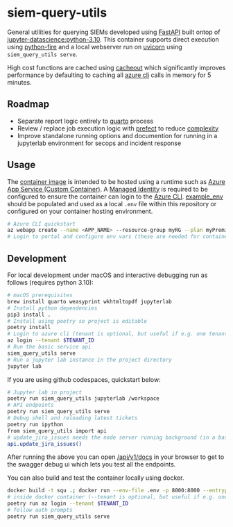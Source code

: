 # siem-query-utils

General utilities for querying SIEMs developed using [FastAPI](https://fastapi.tiangolo.com/) built ontop of [jupyter-datascience:python-3.10](https://jupyter-docker-stacks.readthedocs.io/en/latest/using/selecting.html#jupyter-datascience-notebook). This container supports direct execution using [python-fire](https://github.com/google/python-fire) and a local webserver run on [uvicorn](https://www.uvicorn.org/#uvicornrun) using `siem_query_utils serve`.

High cost functions are cached using [cacheout](https://github.com/dgilland/cacheout) which significantly improves performance by defaulting to caching all [azure cli](https://pypi.org/project/azure-cli/) calls in memory for 5 minutes.

## Roadmap

- Separate report logic entirely to [quarto](https://quarto.org) process
- Review / replace job execution logic with [prefect](https://www.prefect.io) to reduce [complexity](https://www.prefect.io/guide/videos/eliminate-negative-engineering-with-prefect/)
- Improve standalone running options and documention for running in a jupyterlab environment for secops and incident response

## Usage

The [container image](https://github.com/wagov/siem-query-utils/pkgs/container/siem-query-utils) is intended to be hosted using a runtime such as [Azure App Service (Custom Container)](https://learn.microsoft.com/en-us/azure/app-service/tutorial-custom-container?pivots=container-linux). A [Managed Identity](https://docs.microsoft.com/en-us/azure/app-service/overview-managed-identity) is required to be configured to ensure the container can login to the [Azure CLI](https://docs.microsoft.com/en-us/cli/azure/authenticate-azure-cli#sign-in-with-a-managed-identity). [example_env](example_env) should be populated and used as a local `.env` file within this repository or configured on your container hosting environment.

```bash
# Azure CLI quickstart
az webapp create --name <APP_NAME> --resource-group myRG --plan myPremiumPlan --deployment-container-image-name ghcr.io/wagov/siem-query-utils:v1.3.6
# Login to portal and configure env vars (these are needed for container to start)
```

## Development

For local development under macOS and interactive debugging run as follows (requires python 3.10):

```bash
# macOS prerequisites
brew install quarto weasyprint wkhtmltopdf jupyterlab
# Install python dependencies
pip3 install .
# Install using poetry so project is editable
poetry install
# Login to azure cli (tenant is optional, but useful if e.g. one tenant has specific auth constraints).
az login --tenant $TENANT_ID
# Run the basic service api
siem_query_utils serve
# Run a jupyter lab instance in the project directory
jupyter lab
```

If you are using github codespaces, quickstart below:

```bash
# Jupyter lab in project
poetry run siem_query_utils jupyterlab /workspace
# API endpoints
poetry run siem_query_utils serve
# Debug shell and reloading latest tickets
poetry run ipython
from siem_query_utils import api
# update_jira_issues needs the node server running background (in a bash terminal run `node .`)
api.update_jira_issues()
```

After running the above you can open [/api/v1/docs](http://localhost:8000/api/v1/docs) in your browser to get to the swagger debug ui which lets you test all the endpoints.

You can also build and test the container locally using docker.

```bash
docker build -t squ .; docker run --env-file .env -p 8000:8000 --entrypoint /bin/bash -it squ
# inside docker container (--tenant is optional, but useful if e.g. one tenant has specific auth constraints).
poetry run az login --tenant $TENANT_ID
# follow auth prompts
poetry run siem_query_utils serve
`````
